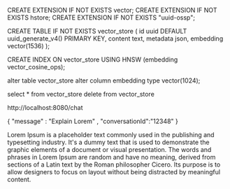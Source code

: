 CREATE EXTENSION IF NOT EXISTS vector;
CREATE EXTENSION IF NOT EXISTS hstore;
CREATE EXTENSION IF NOT EXISTS "uuid-ossp";

CREATE TABLE IF NOT EXISTS vector_store (
id uuid DEFAULT uuid_generate_v4() PRIMARY KEY,
content text,
metadata json,
embedding vector(1536)
);

CREATE INDEX ON vector_store USING HNSW (embedding vector_cosine_ops);

alter table vector_store alter column embedding type vector(1024);

select * from vector_store
delete from vector_store

http://localhost:8080/chat

{
"message" : "Explain Lorem" , "conversationId":"12348"
}

Lorem Ipsum is a placeholder text commonly used in the publishing and typesetting industry. It's a dummy text that is used to demonstrate the graphic elements of a document or visual presentation. The words and phrases in Lorem Ipsum are random and have no meaning, derived from sections of a Latin text by the Roman philosopher Cicero. Its purpose is to allow designers to focus on layout without being distracted by meaningful content.